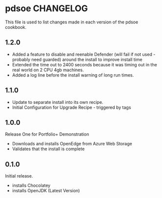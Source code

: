 # pdsoe CHANGELOG

This file is used to list changes made in each version of the pdsoe cookbook.

## 1.2.0

- Added a feature to disable and reenable Defender (will fail if not used - probably need guarded) around the install to improve install time
- Extended the time out to 2400 seconds because it was timing out in the real world on 2 CPU 4gb machines.
- Added a log line before the install warning of long run times.

## 1.1.0

- Update to separate install into its own recipe.
- Initial Configuration for Upgrade Recipe - triggered by tags

## 1.0.0

Release One for Portfolio+ Demonstration

- Downloads and installs OpenEdge from Azure Web Storage
- Validates that the install is complete

## 0.1.0

Initial release.

- installs Chocolatey
- installs OpenJDK (Latest Version)
